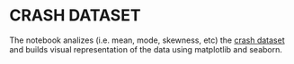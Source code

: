 # CRASH DATASET

The notebook analizes (i.e. mean, mode, skewness, etc) the [crash dataset](https://www.kaggle.com/datasets/prasannakm/car-crash-dataset?select=train-new.csv) and builds visual representation of the data using matplotlib and seaborn.
